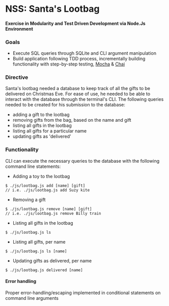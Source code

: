 # NSS: Santa's Lootbag 
#### Exercise in Modularity and Test Driven Development via Node.Js Environment

### Goals
+ Execute SQL queries through SQLite and CLI argument manipulation
+ Build application following TDD process, incrementally building functionality with step-by-step testing, [Mocha](https://mochajs.org/) & [Chai](http://chaijs.com/)

### Directive
Santa's lootbag needed a database to keep track of all the gifts to be delivered on Christmas Eve. For ease of use, he needed to be able to interact with the database through the terminal's CLI. The following queries needed to be created for his submission to the database:
+ adding a gift to the lootbag
+ removing gifts from the bag, based on the name and gift
+ listing all gifts in the lootbag
+ listing all gifts for a particular name
+ updating gifts as 'delivered'

### Functionality
CLI can execute the necessary queries to the database with the following command line statements:
+ Adding a toy to the lootbag
```
$ ./js/lootbag.js add [name] [gift]
// i.e. ./js/lootbag.js add Suzy kite
```
+ Removing a gift
```
$ ./js/lootbag.js remove [name] [gift]
// i.e. ./js/lootbag.js remove Billy train
```
+ Listing all gifts in the lootbag
```
$ ./js/lootbag.js ls
```
+ Listing all gifts, per name
```
$ ./js/lootbag.js ls [name]
```
+ Updating gifts as delivered, per name
```
$ ./js/lootbag.js delivered [name]
```

#### Error handling
Proper error-handling/escaping implemented in conditional statements on command line arguments